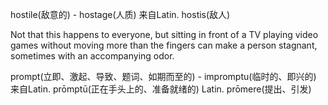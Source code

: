 hostile(敌意的) - hostage(人质) 来自Latin. hostis(敌人)

Not that this happens to everyone, but sitting in front of a TV playing video games without moving more than the fingers can make a person stagnant, sometimes with an accompanying odor.

prompt(立即、激起、导致、题词、如期而至的) - impromptu(临时的、即兴的) 来自Latin. prōmptū(正在手头上的、准备就绪的) Latin. prōmere(提出、引发)

